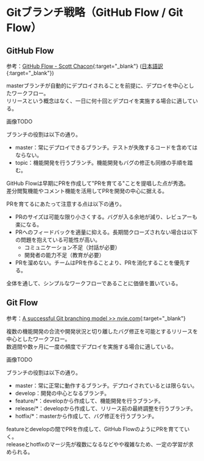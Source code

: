 # Gitブランチ戦略（GitHub Flow / Git Flow）

## GitHub Flow
参考：[GitHub Flow - Scott Chacon](https://scottchacon.com/2011/08/31/github-flow/){:target="_blank"} ([日本語訳](https://gist.github.com/repeatedly/4554765){:target="_blank"})

masterブランチが自動的にデプロイされることを前提に、デプロイを中心としたワークフロー。  
リリースという概念はなく、一日に何十回とデプロイを実施する場合に適している。

画像TODO

ブランチの役割は以下の通り。
- master：常にデプロイできるブランチ。テストが失敗するコードを含めてはならない。
- topic：機能開発を行うブランチ。機能開発もバグの修正も同様の手順を踏む。

GitHub Flowは早期にPRを作成して"PRを育てる"ことを提唱した点が秀逸。  
差分閲覧機能やコメント機能を活用してPRを開発の中心に据える。

PRを育てるにあたって注意する点は以下の通り。
- PRのサイズは可能な限り小さくする。バグが入る余地が減り、レビュアーも楽になる。
- PRへのフィードバックを適量に抑える。長期間クローズされない場合は以下の問題を抱えている可能性が高い。
  - コミュニケーション不足（対話が必要）
  - 開発者の能力不足（教育が必要）
- PRを溜めない。チームはPRを作ることより、PRを消化することを優先する。

全体を通して、シンプルなワークフローであることに価値を置いている。

## Git Flow
参考：[A successful Git branching model >> nvie.com](https://nvie.com/posts/a-successful-git-branching-model/){:target="_blank"}

複数の機能開発の合流や開発状況と切り離したバグ修正を可能とするリリースを中心としたワークフロー。  
数週間や数ヶ月に一度の頻度でデプロイを実施する場合に適している。

画像TODO

ブランチの役割は以下の通り。
- master：常に正常に動作するブランチ。デプロイされているとは限らない。
- develop：開発の中心となるブランチ。
- feature/*：developから作成して、機能開発を行うブランチ。
- release/*：developから作成して、リリース前の最終調整を行うブランチ。
- hotfix/*：masterから作成して、バグ修正を行うブランチ。

featureとdevelopの間でPRを作成して、GitHub FlowのようにPRを育てていく。  
releaseとhotfixのマージ先が複数になるなどやや複雑なため、一定の学習が求められる。
